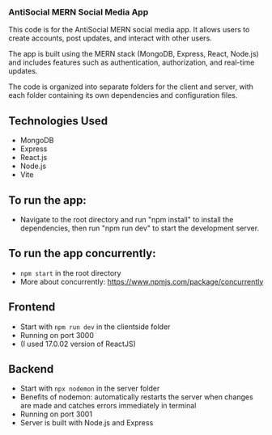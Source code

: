 ### AntiSocial MERN Social Media App    

This code is for the AntiSocial MERN social media app. It allows users to create accounts, post updates, and interact with other users.
 
The app is built using the MERN stack (MongoDB, Express, React, Node.js) and includes features such as authentication, authorization, and real-time updates.

The code is organized into separate folders for the client and server, with each folder containing its own dependencies and configuration files.

## Technologies Used
- MongoDB
- Express
- React.js
- Node.js
- Vite



## To run the app: 
- Navigate to the root directory and run "npm install" to install the dependencies, then run "npm run dev" to start the development server.

## To run the app concurrently:
- `npm start` in the root directory
- More about concurrently: https://www.npmjs.com/package/concurrently


## Frontend
- Start with `npm run dev` in the clientside folder
- Running on port 3000
- (I used 17.0.02 version of ReactJS)

## Backend
- Start with `npx nodemon` in the server folder
- Benefits of nodemon: automatically restarts the server when changes are made and catches errors immediately in terminal
- Running on port 3001
- Server is built with Node.js and Express



<!-- leaving comments within the code to aid in optional cloning for portfolio purposes.  Change things to make this your own as needed.  #ittakesavillage -->